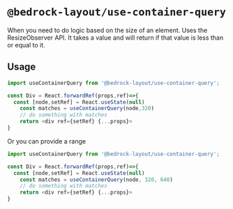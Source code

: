 # `@bedrock-layout/use-container-query`

When you need to do logic based on the size of an element. Uses the ResizeObserver API. It takes a value and will return if that value is less than or equal to it.

## Usage

```javascript
import useContainerQuery from '@bedrock-layout/use-container-query';

const Div = React.forwardRef(props,ref)=>{
  const [node,setRef] = React.useState(null)
    const matches = useContainerQuery(node,320)
    // do something with matches
    return <div ref={setRef} {...props}>
}
```

Or you can provide a range

```javascript
import useContainerQuery from '@bedrock-layout/use-container-query';

const Div = React.forwardRef(props,ref)=>{
  const [node,setRef] = React.useState(null)
    const matches = useContainerQuery(node, 320, 640)
    // do something with matches
    return <div ref={setRef} {...props}>
}
```
